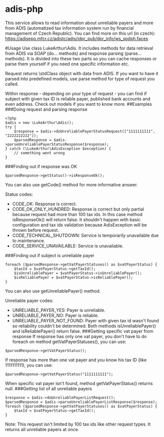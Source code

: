 # adis-php
This service allows to read information about unreliable payers and more from ADIS (automatized tax information system run by financial management of Czech Republic). You can find more on this url (in czech): https://adisepo.mfcr.cz/adistc/adis/idpr_pub/dpr_info/ws_spdph.faces

#Usage
Use class LukeArthur\Adis. It includes methods for data retrieval from ADIS via SOAP (do... methods) and response parsing (parse... methods). It is divided into these two parts so you can cache responses or parse them yourself if you need one specific information etc.

Request returns \stdClass object with data from ADIS. If you want to have it parsed into predefined models, use parse method for type of request you called.

Within response - depending on your type of request - you can find if subject with given tax ID is reliable payer, published bank accounts and even address. Check out models if you want to know more.
##Examples
###Doing request and parsing response
```
<?php
$adis = new \LukeArthur\Adis();
try {
    $response = $adis->doUnreliablePayerStatusRequest(["1111111111", "2222222222"]);
    $parsedResponse = $adis->parseUnreliablePayerStatusResponse($response);
} catch (\LukeArthur\AdisException $exception) {
    // something went wrong
}
```
###Finding out if response was OK
```
$parsedResponse->getStatus()->isResponseOk();
```
You can also use getCode() method for more informative answer.

Status codes:
- CODE_OK: Response is correct.
- CODE_OK_ONLY_HUNDRED: Response is correct but only partial because request had more than 100 tax ids. In this case method isResponseOk() will return false. It shouldn't happen with basic configuration and tax ids validation because AdisException will be thrown before request.
- CODE_TECHNICAL_SHUTDOWN: Service is temporarily unavailable due to maintenance.
- CODE_SERVICE_UNAVAILABLE: Service is unavailable.

###Finding out if subject is unreliable payer
```
foreach ($parsedResponse->getVatPayerStatuses() as $vatPayerStatus) {
    $taxId = $vatPayerStatus->getTaxId();
    $isUnreliablePayer = $vatPayerStatus->isUnreliablePayer();
    $isReliablePayer = $vatPayerStatus->isReliablePayer();
}
```
You can also use getUnreliablePayer() method.

Unreliable payer codes:
- UNRELIABLE_PAYER_YES: Payer is unreliable.
- UNRELIABLE_PAYER_NO: Payer is reliable.
- UNRELIABLE_PAYER_NOT_FOUND: Payer with given tax id wasn't found so reliability couldn't be determined. Both methods isUnreliablePayer() and isReliablePayer() return false.
###Getting specific vat payer from response
If response has only one vat payer, you don't have to do foreach on method getVatPayerStatuses(), you can use:
```
$parsedResponse->getVatPayerStatus();
```
If response has more than one vat payer and you know his tax ID (like 1111111111), you can use:
```
$parsedResponse->getVatPayerStatus("1111111111");
```
When specific vat payer isn't found, method getVatPayerStatus() returns null.
###Getting list of all unreliable payers
```
$response = $adis->doUnreliablePayerListRequest();
$parsedResponse = $adis->parseUnreliablePayerListResponse($response);
foreach ($parsedResponse->getVatPayerStatuses() as $vatPayerStatus) {
    $taxId = $vatPayerStatus->getTaxId();
}
```
Note: This request isn't limited by 100 tax ids like other request types. It returns all unreliable payers at once.